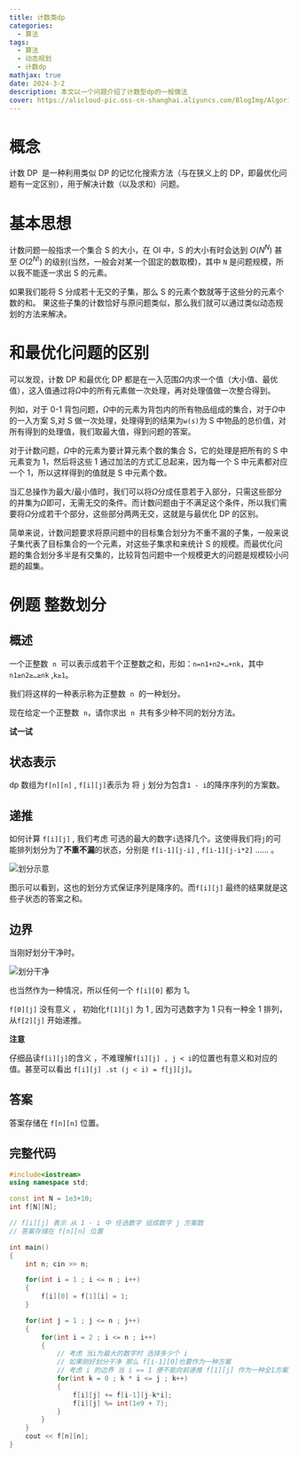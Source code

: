 ```yaml
---
title: 计数类dp
categories:
  - 算法
tags:
  - 算法
  - 动态规划
  - 计数dp
mathjax: true
date: 2024-3-2
description: 本文以一个问题介绍了计数型dp的一般做法
cover: https://alicloud-pic.oss-cn-shanghai.aliyuncs.com/BlogImg/Algorithm/count_dp/divide_demo.png
---
```


# 概念

计数 DP  是一种利用类似 DP 的记忆化搜索方法（与在狭义上的 DP，即最优化问题有一定区别），用于解决计数（以及求和）问题。

# 基本思想

计数问题一般指求一个集合 S 的大小，在 OI 中，S 的大小有时会达到 $O(N^N)$ 甚至 $O(2^{N!})$ 的级别(当然，一般会对某一个固定的数取模)，其中 `N` 是问题规模，所以我不能逐一求出 S 的元素。

如果我们能将 S 分成若十无交的子集，那么 S 的元素个数就等于这些分的元素个数的和。
果这些子集的计数恰好与原问题类似，那么我们就可以通过类似动态规划的方法来解决。

# 和最优化问题的区别

可以发现，计数 DP 和最优化 DP 都是在一入范围$\Omega$内求一个值（大小值、最优值），这入值通过将$\Omega$中的所有元素做一次处理，再对处理值做一次整合得到。

列如，对于 0-1 背包问题，$\Omega$中的元素为背包内的所有物品组成的集合，对于$\Omega$中的一入方案 S,对 S 做一次处理，处理得到的结果为`w(s)`为 S 中物品的总价值，对所有得到的处理值，我们取最大值，得到问题的答案。

对于计数问题，$\Omega$中的元素为要计算元素个数的集合 S，它的处理是把所有的 S 中元素变为 1，然后将这些 1 通过加法的方式汇总起来，因为每一个 S 中元素都对应一个 1，所以这样得到的值就是 S 中元素个数。

当汇总操作为最大/最小值时，我们可以将$\Omega$分成任意若于入部分，只需这些部分的并集为$\Omega$即可，无需无交的条件。而计数问题由于不满足这个条件，所以我们需要将$\Omega$分成若干个部分，这些部分两两无交，这就是与最优化 DP 的区别。

简单来说，计数问题要求将原问题中的目标集合划分为不重不漏的子集，一般来说子集代表了目标集合的一个元素，对这些子集求和来统计 S 的规模。而最优化问题的集合划分多半是有交集的，比较背包问题中一个规模更大的问题是规模较小问题的超集。

# 例题 整数划分

## 概述

一个正整数  `n`  可以表示成若干个正整数之和，形如：`n=n1+n2+…+nk`，其中`n1≥n2≥…≥nk` ,`k≥1`。

我们将这样的一种表示称为正整数  `n`  的一种划分。

现在给定一个正整数  `n`，请你求出  `n`  共有多少种不同的划分方法。

**试一试**

## 状态表示

dp 数组为`f[n][n]` , `f[i][j]`表示为 将 `j` 划分为包含`1 - i`的降序序列的方案数。

## 递推

如何计算 `f[i][j]` , 我们考虑 可选的最大的数字`i`选择几个。这使得我们将`j`的可能排列划分为了**不重不漏**的状态，分别是 `f[i-1][j-i]` , `f[i-1][j-i*2]` ...... 。

![划分示意](https://alicloud-pic.oss-cn-shanghai.aliyuncs.com/BlogImg/Algorithm/count_dp/divide_demo.png)

图示可以看到，这也的划分方式保证序列是降序的。而`f[i][j]` 最终的结果就是这些子状态的答案之和。

## 边界

当刚好划分干净时。

![划分干净](https://alicloud-pic.oss-cn-shanghai.aliyuncs.com/BlogImg/Algorithm/count_dp/full_divide.png)

也当然作为一种情况，所以任何一个 `f[i][0]` 都为 1。

`f[0][j]` 没有意义 ， 初始化`f[1][j]` 为 1 , 因为可选数字为 1 只有一种全 1 排列，从`f[2][j]` 开始递推。

**注意**

仔细品读`f[i][j]`的含义 ，不难理解`f[i][j] , j < i`的位置也有意义和对应的值。甚至可以看出 `f[i][j] .st (j < i) = f[j][j]`。

## 答案

答案存储在 `f[n][n]` 位置。

## 完整代码

```C++
#include<iostream>
using namespace std;

const int N = 1e3+10;
int f[N][N];

// f[i][j] 表示 从 1 - i 中 任选数字 组成数字 j 方案数
// 答案存储在 f[n][n] 位置

int main()
{
    int n; cin >> n;

    for(int i = 1 ; i <= n ; i++)
    {
        f[i][0] = f[1][i] = 1;
    }

    for(int j = 1 ; j <= n ; j++)
    {
        for(int i = 2 ; i <= n ; i++)
        {
            // 考虑 当i为最大的数字时 选择多少个 i
            // 如果刚好划分干净 那么 f[i-1][0]也要作为一种方案
            // 考虑 i 的边界 当 i == 1 便不能向前递推 f[1][j] 作为一种全1方案始终为1
            for(int k = 0 ; k * i <= j ; k++)
            {
                f[i][j] += f[i-1][j-k*i];
                f[i][j] %= int(1e9 + 7);
            }
        }
    }
    cout << f[n][n];
}
```
